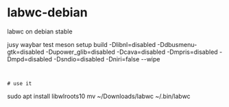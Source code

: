 # labwc-debian
labwc on debian stable

jusy waybar test 
 meson setup build -Dlibnl=disabled -Ddbusmenu-gtk=disabled -Dupower_glib=disabled -Dcava=disabled -Dmpris=disabled -Dmpd=disabled -Dsndio=disabled -Dniri=false --wipe 
 
```


# use it 
```
sudo  apt install libwlroots10
mv ~/Downloads/labwc ~/.bin/labwc

```

